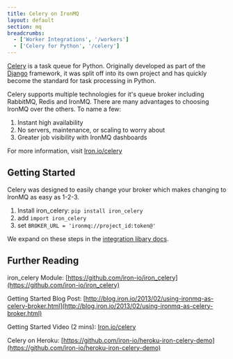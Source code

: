 ```yaml
---
title: Celery on IronMQ
layout: default
section: mq
breadcrumbs:
  - ['Worker Integrations', '/workers']
  - ['Celery for Python', '/celery']
---
```


[Celery](http://celeryproject.org/) is a task queue for Python. Originally developed as part of the [Django](https://www.djangoproject.com/) framework,
it was split off into its own project and has quickly become the standard for task processing in Python.

Celery supports multiple technologies for it's queue broker including RabbitMQ, Redis and IronMQ. There are many advantages to choosing IronMQ
over the others. To name a few:

1. Instant high availability
1. No servers, maintenance, or scaling to worry about
1. Greater job visibility with IronMQ dashboards

For more information, visit [Iron.io/celery](http://www.iron.io/celery)


## Getting Started

Celery was designed to easily change your broker which makes changing to IronMQ as easy as 1-2-3.

1. Install iron_celery: `pip install iron_celery`
1. add `import iron_celery`
1. set `BROKER_URL = 'ironmq://project_id:token@'`

We expand on these steps in the [integration libary docs](https://github.com/iron-io/iron_celery#readme).


## Further Reading

iron_celery Module: [https://github.com/iron-io/iron_celery](https://github.com/iron-io/iron_celery)

Getting Started Blog Post: [http://blog.iron.io/2013/02/using-ironmq-as-celery-broker.html](http://blog.iron.io/2013/02/using-ironmq-as-celery-broker.html)

Getting Started Video (2 mins): [Iron.io/celery](http://www.iron.io/celery)

Celery on Heroku: [https://github.com/iron-io/heroku-iron-celery-demo](https://github.com/iron-io/heroku-iron-celery-demo)